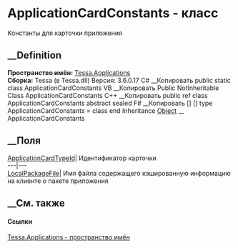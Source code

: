 # ApplicationCardConstants - класс
Константы для карточки приложения
## __Definition
 **Пространство имён:** [Tessa.Applications](N_Tessa_Applications.htm)  
 **Сборка:** Tessa (в Tessa.dll) Версия: 3.6.0.17
C# __Копировать
     public static class ApplicationCardConstants
VB __Копировать
     Public NotInheritable Class ApplicationCardConstants
C++ __Копировать
     public ref class ApplicationCardConstants abstract sealed
F# __Копировать
     [<AbstractClassAttribute>]
    [<SealedAttribute>]
    type ApplicationCardConstants = class end
Inheritance
    [Object](https://learn.microsoft.com/dotnet/api/system.object) __ ApplicationCardConstants
##  __Поля
[ApplicationCardTypeId](F_Tessa_Applications_ApplicationCardConstants_ApplicationCardTypeId.htm)|
Идентификатор карточки  
---|---  
[LocalPackageFile](F_Tessa_Applications_ApplicationCardConstants_LocalPackageFile.htm)|
Имя файла содержащего кэшированную информацию на клиенте о пакете приложения  
## __См. также
#### Ссылки
[Tessa.Applications - пространство имён](N_Tessa_Applications.htm)
